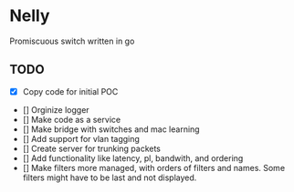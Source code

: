 # Nelly
Promiscuous switch written in go

## TODO
- [X] Copy code for initial POC
- [] Orginize logger
- [] Make code as a service
- [] Make bridge with switches and mac learning
- [] Add support for vlan tagging
- [] Create server for trunking packets
- [] Add functionality like latency, pl, bandwith, and ordering
- [] Make filters more managed, with orders of filters and names. Some filters might have to be last and not displayed.